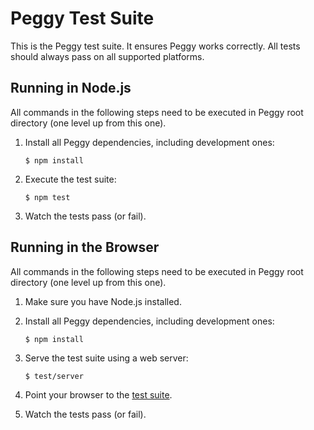 Peggy Test Suite
=================

This is the Peggy test suite. It ensures Peggy works correctly. All tests
should always pass on all supported platforms.

Running in Node.js
------------------

All commands in the following steps need to be executed in Peggy root directory
(one level up from this one).

  1. Install all Peggy dependencies, including development ones:

     ```console
     $ npm install
     ```

  2. Execute the test suite:

     ```console
     $ npm test
     ```

  3. Watch the tests pass (or fail).

Running in the Browser
----------------------

All commands in the following steps need to be executed in Peggy root directory
(one level up from this one).

  1. Make sure you have Node.js installed.

  2. Install all Peggy dependencies, including development ones:

     ```console
     $ npm install
     ```

  3. Serve the test suite using a web server:

     ```console
     $ test/server
     ```

  4. Point your browser to the [test suite](http://localhost:8000/).

  5. Watch the tests pass (or fail).
